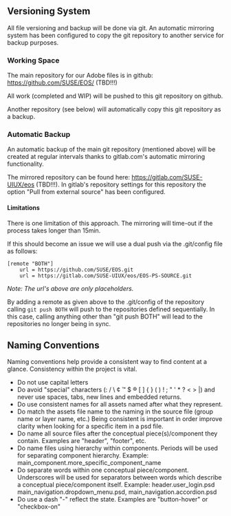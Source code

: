 ## Versioning System
All file versioning and backup will be done via git. An automatic mirroring system has been configured to copy the git repository to another service for backup purposes.

### Working Space
The main repository for our Adobe files is in github: 
https://github.com/SUSE/EOS/ (TBD!!!)

All work (completed and WIP) will be pushed to this git repository on github. 

Another repository (see below) will automatically copy this git repository as a backup.

### Automatic Backup

An automatic backup of the main git repository (mentioned above) will be created at regular intervals thanks to gitlab.com's automatic mirroring functionality.

The mirrored repository can be found here: https://gitlab.com/SUSE-UIUX/eos (TBD!!!). In gitlab's repository settings for this repository the option "Pull from external source" has been configured.

#### Limitations
There is one limitation of this approach. The mirroring will time-out if the process takes longer than 15min.

If this should become an issue we will use a dual push via the .git/config file as follows:
```
[remote "BOTH"]
	url = https://github.com/SUSE/EOS.git
	url = https://gitlab.com/SUSE-UIUX/eos/EOS-PS-SOURCE.git
```
_Note: The url's above are only placeholders._

By adding a remote as given above to the .git/config of the repository calling ```git push BOTH``` will push to the repositories defined sequentially. In this case, calling anything other than "git push BOTH" will lead to the repositories no longer being in sync. 
 

## Naming Conventions
Naming conventions help provide a consistent way to find content at a glance. Consistency within the project is vital.

* Do not use capital letters
* Do avoid "special" characters (: / \ ¢ ™ $ ® [ ] { } ( ) ! ; " ' * ? < > |) and never use spaces, tabs, new lines and embedded returns.
* Do use consistent names for all assets named after what they represent.
* Do match the assets file name to the naming in the source file (group name or layer name, etc.) Being consistent is important in order improve clarity when looking for a specific item in a psd file.
* Do name all source files after the conceptual piece(s)/component they contain. Examples are "header", "footer", etc.
* Do name files using hierarchy within components. Periods will be used for separating component hierarchy. Example: main_component.more_specific_component_name
* Do separate words within one conceptual piece/component. Underscores will be used for separators between words which describe a conceptual piece/component itself. Example: header.user_login.psd main_navigation.dropdown_menu.psd, main_navigation.accordion.psd
* Do use a dash "-" reflect the state. Examples are "button-hover" or "checkbox-on"

